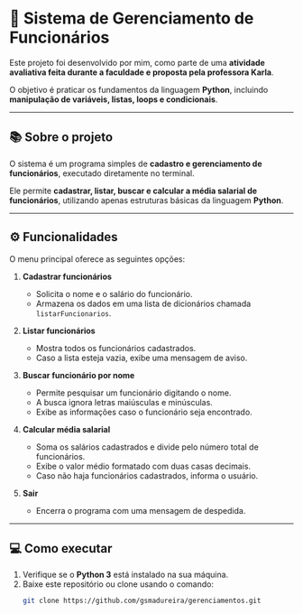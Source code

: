 # 🧾 Sistema de Gerenciamento de Funcionários

Este projeto foi desenvolvido por mim, como parte de uma **atividade avaliativa feita durante a faculdade e proposta pela professora Karla**.

O objetivo é praticar os fundamentos da linguagem **Python**, incluindo **manipulação de variáveis, listas, loops e condicionais**.

---

## 📚 Sobre o projeto

O sistema é um programa simples de **cadastro e gerenciamento de funcionários**, executado diretamente no terminal.

Ele permite **cadastrar, listar, buscar e calcular a média salarial de funcionários**, utilizando apenas estruturas básicas da linguagem **Python**.

---

## ⚙️ Funcionalidades

O menu principal oferece as seguintes opções:

1. **Cadastrar funcionários**

   - Solicita o nome e o salário do funcionário.
   - Armazena os dados em uma lista de dicionários chamada `listarFuncionarios`.

2. **Listar funcionários**

   - Mostra todos os funcionários cadastrados.
   - Caso a lista esteja vazia, exibe uma mensagem de aviso.

3. **Buscar funcionário por nome**

   - Permite pesquisar um funcionário digitando o nome.
   - A busca ignora letras maiúsculas e minúsculas.
   - Exibe as informações caso o funcionário seja encontrado.

4. **Calcular média salarial**

   - Soma os salários cadastrados e divide pelo número total de funcionários.
   - Exibe o valor médio formatado com duas casas decimais.
   - Caso não haja funcionários cadastrados, informa o usuário.

5. **Sair**
   - Encerra o programa com uma mensagem de despedida.

---

## 💻 Como executar

1. Verifique se o **Python 3** está instalado na sua máquina.
2. Baixe este repositório ou clone usando o comando:
   ```bash
   git clone https://github.com/gsmadureira/gerenciamentos.git
   ```
